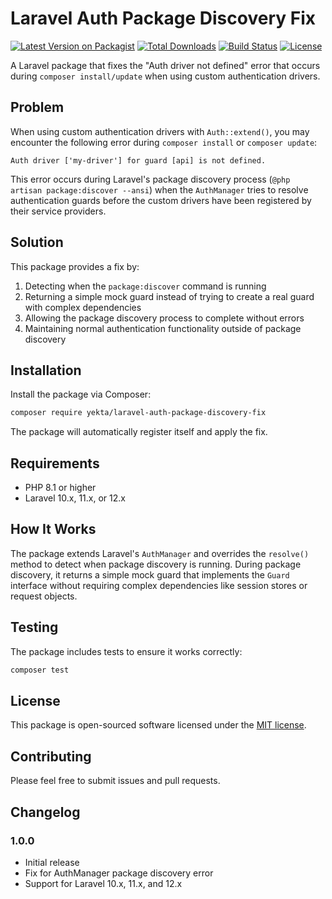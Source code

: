 # Laravel Auth Package Discovery Fix

[![Latest Version on Packagist](https://img.shields.io/packagist/v/yekta/laravel-auth-package-discovery-fix.svg)](https://packagist.org/packages/yekta/laravel-auth-package-discovery-fix)
[![Total Downloads](https://img.shields.io/packagist/dt/yekta/laravel-auth-package-discovery-fix.svg)](https://packagist.org/packages/yekta/laravel-auth-package-discovery-fix)
[![Build Status](https://github.com/YektaRoustaei/laravel-auth-package-discovery-fix/workflows/Tests/badge.svg)](https://github.com/YektaRoustaei/laravel-auth-package-discovery-fix/actions)
[![License](https://img.shields.io/packagist/l/yekta/laravel-auth-package-discovery-fix.svg)](https://packagist.org/packages/yekta/laravel-auth-package-discovery-fix)

A Laravel package that fixes the "Auth driver not defined" error that occurs during `composer install/update` when using custom authentication drivers.

## Problem

When using custom authentication drivers with `Auth::extend()`, you may encounter the following error during `composer install` or `composer update`:

```
Auth driver ['my-driver'] for guard [api] is not defined.
```

This error occurs during Laravel's package discovery process (`@php artisan package:discover --ansi`) when the `AuthManager` tries to resolve authentication guards before the custom drivers have been registered by their service providers.

## Solution

This package provides a fix by:

1. Detecting when the `package:discover` command is running
2. Returning a simple mock guard instead of trying to create a real guard with complex dependencies
3. Allowing the package discovery process to complete without errors
4. Maintaining normal authentication functionality outside of package discovery

## Installation

Install the package via Composer:

```bash
composer require yekta/laravel-auth-package-discovery-fix
```

The package will automatically register itself and apply the fix.

## Requirements

- PHP 8.1 or higher
- Laravel 10.x, 11.x, or 12.x

## How It Works

The package extends Laravel's `AuthManager` and overrides the `resolve()` method to detect when package discovery is running. During package discovery, it returns a simple mock guard that implements the `Guard` interface without requiring complex dependencies like session stores or request objects.

## Testing

The package includes tests to ensure it works correctly:

```bash
composer test
```

## License

This package is open-sourced software licensed under the [MIT license](LICENSE).

## Contributing

Please feel free to submit issues and pull requests.

## Changelog

### 1.0.0
- Initial release
- Fix for AuthManager package discovery error
- Support for Laravel 10.x, 11.x, and 12.x
